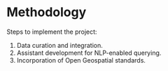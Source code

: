 # Methodology
Steps to implement the project:

1. Data curation and integration.
2. Assistant development for NLP-enabled querying.
3. Incorporation of Open Geospatial standards.
